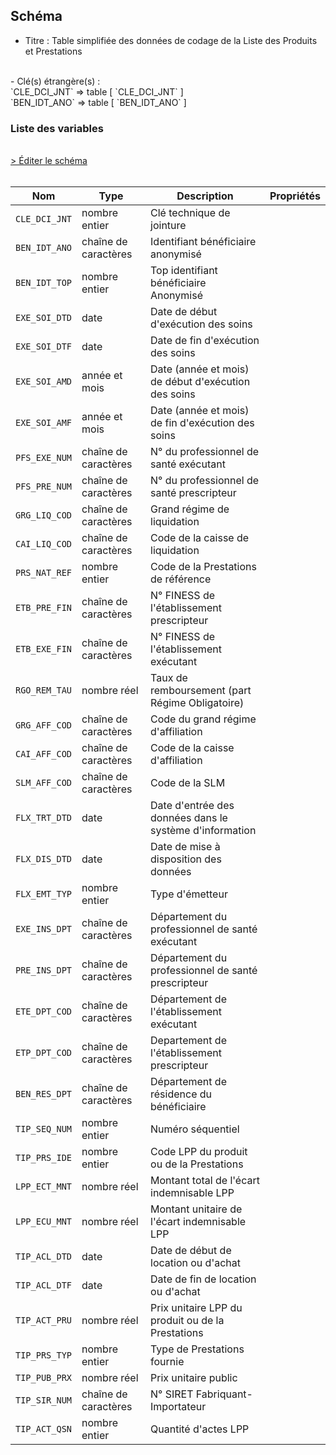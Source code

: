 ## Schéma

- Titre : Table simplifiée des données de codage de la Liste des Produits et Prestations
<br />
- Clé(s) étrangère(s) : <br />
`CLE_DCI_JNT` => table <PreviewPage text="NS_PRS_F" link="/tables/NS_PRS_F" /> [ `CLE_DCI_JNT` ]<br />
`BEN_IDT_ANO` => table <PreviewPage text="IR_IBA_R" link="/tables/IR_IBA_R" /> [ `BEN_IDT_ANO` ]<br />

### Liste des variables
<br />
<div>
    <a href="https://gitlab.com/healthdatahub/schema-snds/edit/master/schemas/DCIRS/NS_TIP_F.json"  
    arget="_blank" rel="noopener noreferrer">> Éditer le schéma</a>
    <OutboundLink />
</div>
<br />

Nom|Type|Description|Propriétés
-|-|-|-
`CLE_DCI_JNT`|nombre entier|Clé technique de jointure||
`BEN_IDT_ANO`|chaîne de caractères|Identifiant bénéficiaire anonymisé||
`BEN_IDT_TOP`|nombre entier|Top identifiant bénéficiaire Anonymisé||
`EXE_SOI_DTD`|date|Date de début d&#x27;exécution des soins||
`EXE_SOI_DTF`|date|Date de fin d&#x27;exécution des soins||
`EXE_SOI_AMD`|année et mois|Date (année et mois) de début d&#x27;exécution des soins||
`EXE_SOI_AMF`|année et mois|Date (année et mois) de fin d&#x27;exécution des soins||
`PFS_EXE_NUM`|chaîne de caractères|N° du professionnel de santé exécutant||
`PFS_PRE_NUM`|chaîne de caractères|N° du professionnel de santé prescripteur||
`GRG_LIQ_COD`|chaîne de caractères|Grand régime de liquidation||
`CAI_LIQ_COD`|chaîne de caractères|Code de la caisse de liquidation||
`PRS_NAT_REF`|nombre entier|Code de la Prestations de référence||
`ETB_PRE_FIN`|chaîne de caractères|N° FINESS de l&#x27;établissement prescripteur||
`ETB_EXE_FIN`|chaîne de caractères|N° FINESS de l&#x27;établissement exécutant||
`RGO_REM_TAU`|nombre réel|Taux de remboursement (part Régime Obligatoire)||
`GRG_AFF_COD`|chaîne de caractères|Code du grand régime d&#x27;affiliation||
`CAI_AFF_COD`|chaîne de caractères|Code de la caisse d&#x27;affiliation||
`SLM_AFF_COD`|chaîne de caractères|Code de la SLM||
`FLX_TRT_DTD`|date|Date d&#x27;entrée des données dans le système d&#x27;information||
`FLX_DIS_DTD`|date|Date de mise à disposition des données||
`FLX_EMT_TYP`|nombre entier|Type d&#x27;émetteur||
`EXE_INS_DPT`|chaîne de caractères|Département du professionnel de santé exécutant||
`PRE_INS_DPT`|chaîne de caractères|Département du professionnel de santé prescripteur||
`ETE_DPT_COD`|chaîne de caractères|Département de l&#x27;établissement exécutant||
`ETP_DPT_COD`|chaîne de caractères|Departement de l&#x27;établissement prescripteur||
`BEN_RES_DPT`|chaîne de caractères|Département de résidence du bénéficiaire||
`TIP_SEQ_NUM`|nombre entier|Numéro séquentiel||
`TIP_PRS_IDE`|nombre entier|Code LPP du produit ou de la Prestations||
`LPP_ECT_MNT`|nombre réel|Montant total de l&#x27;écart indemnisable LPP||
`LPP_ECU_MNT`|nombre réel|Montant unitaire de l&#x27;écart indemnisable LPP||
`TIP_ACL_DTD`|date|Date de début de location ou d&#x27;achat||
`TIP_ACL_DTF`|date|Date de fin de location ou d&#x27;achat||
`TIP_ACT_PRU`|nombre réel|Prix unitaire LPP du produit ou de la Prestations||
`TIP_PRS_TYP`|nombre entier|Type de Prestations fournie||
`TIP_PUB_PRX`|nombre réel|Prix unitaire public||
`TIP_SIR_NUM`|chaîne de caractères|N° SIRET Fabriquant-Importateur||
`TIP_ACT_QSN`|nombre entier|Quantité d&#x27;actes LPP||


